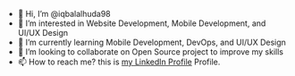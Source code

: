 - 👋 Hi, I’m @iqbalalhuda98
- 👀 I’m interested in Website Development, Mobile Development, and UI/UX Design  
- 🌱 I’m currently learning Mobile Development, DevOps, and UI/UX Design
- 💞️ I’m looking to collaborate on Open Source project to improve my skills
- 📫 How to reach me? this is [my LinkedIn Profile](https://www.linkedin.com/in/iqbalalhuda/) Profile.

<!---
iqbalalhuda98/iqbalalhuda98 is a ✨ special ✨ repository because its `README.md` (this file) appears on your GitHub profile.
You can click the Preview link to take a look at your changes.
--->
